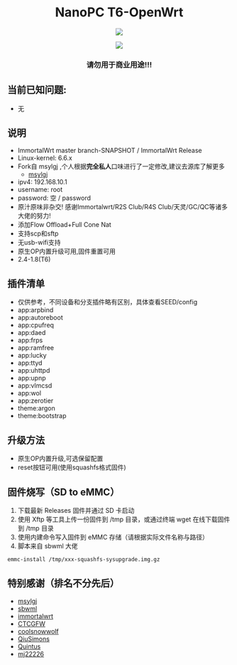 <h1 align="center">NanoPC T6-OpenWrt</h1>
<p align="center">
<img src="https://forthebadge.com/images/badges/built-with-love.svg">
<p>
<p align="center">
<img src="https://github.com/chenglong-do/T6-OpenWrt/actions/workflows/Immortalwrt-snapshot.yml/badge.svg">
<p>

<h3 align="center">请勿用于商业用途!!!</h1>

## 当前已知问题:

- 无
  
## 说明

* ImmortalWrt master branch-SNAPSHOT / ImmortalWrt Release
* Linux-kernel: 6.6.x 
* Fork自 msylgj ,个人根据**完全私人**口味进行了一定修改,建议去源库了解更多
    - [msylgj](https://github.com/msylgj/R2S-R4S-OpenWrt)
* ipv4: 192.168.10.1
* username: root
* password: 空 / password
* 原汁原味非杂交! 感谢Immortalwrt/R2S Club/R4S Club/天灵/GC/QC等诸多大佬的努力!
* 添加Flow Offload+Full Cone Nat
* 支持scp和sftp
* 无usb-wifi支持
* 原生OP内置升级可用,固件重置可用
* 2.4-1.8(T6)

## 插件清单

- 仅供参考，不同设备和分支插件略有区别，具体查看SEED/config
- app:arpbind
- app:autoreboot
- app:cpufreq
- app:daed
- app:frps
- app:ramfree
- app:lucky
- app:ttyd
- app:uhttpd
- app:upnp
- app:vlmcsd
- app:wol
- app:zerotier
- theme:argon
- theme:bootstrap

## 升级方法

* 原生OP内置升级,可选保留配置
* reset按钮可用(使用squashfs格式固件)
  
## 固件烧写（SD to eMMC）

1. 下载最新 Releases 固件并通过 SD 卡启动
2. 使用 Xftp 等工具上传一份固件到 /tmp 目录，或通过终端 wget 在线下载固件到 /tmp 目录
3. 使用内建命令写入固件到 eMMC 存储（请根据实际文件名称与路径）
4. 脚本来自 sbwml 大佬
   
```sh
emmc-install /tmp/xxx-squashfs-sysupgrade.img.gz
```

## 特别感谢（排名不分先后）

- [msylgj](https://github.com/msylgj/R2S-R4S-OpenWrt)
- [sbwml](https://github.com/sbwml/r4s_build_script)
- [immortalwrt](https://github.com/immortalwrt/immortalwrt)
- [CTCGFW](https://github.com/immortalwrt) 
- [coolsnowwolf](https://github.com/coolsnowwolf)
- [QiuSimons](https://github.com/QiuSimons) 
- [Quintus](https://github.com/quintus-lab)
- [mj22226](https://github.com/mj22226) 
